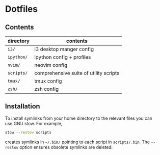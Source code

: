 Dotfiles
========

Contents
--------

| directory  | contents                               |
| ---------  | -------------------------------------- |
| `i3/`      | i3 desktop manger config               |
| `ipython/` | ipython config + profiles              |
| `nvim/`    | neovim config                          |
| `scripts/` | comprehensive suite of utility scripts |
| `tmux/`    | tmux config                            |
| `zsh/`     | zsh config                             |


Installation
------------

To install symlinks from your home directory to the relevant files you can use GNU stow.
For example,
```bash
stow --restow scripts
```
creates symlinks in `~/.bin/` pointing to each script in `scripts/.bin`.
The `--restow` option ensures obsolete symlinks are deleted.
